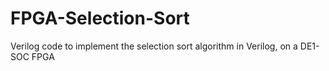 # FPGA-Selection-Sort
Verilog code to implement the selection sort algorithm in Verilog, on a DE1-SOC FPGA
